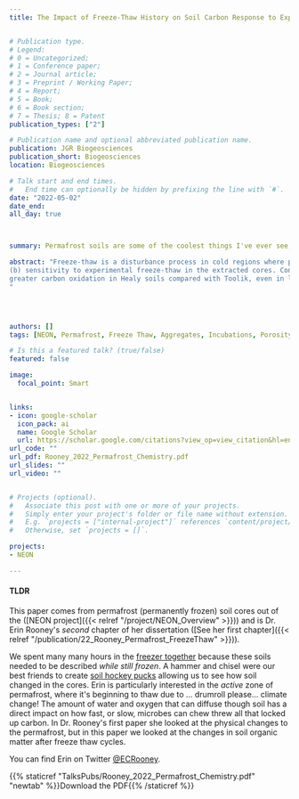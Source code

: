 ```yaml
---
title: The Impact of Freeze-Thaw History on Soil Carbon Response to Experimental Freeze-Thaw Cycles


# Publication type.
# Legend: 
# 0 = Uncategorized; 
# 1 = Conference paper; 
# 2 = Journal article;
# 3 = Preprint / Working Paper; 
# 4 = Report; 
# 5 = Book; 
# 6 = Book section;
# 7 = Thesis; 8 = Patent
publication_types: ["2"]

# Publication name and optional abbreviated publication name.
publication: JGR Biogeosciences
publication_short: Biogeosciences
location: Biogeosciences

# Talk start and end times.
#   End time can optionally be hidden by prefixing the line with `#`.
date: "2022-05-02"
date_end: 
all_day: true



summary: Permafrost soils are some of the coolest things I've ever see, and the primary author, Dr. Erin Rooney, is showing us all her chemistry skills from the second chapter of her dissertation. If you want to see her first chapter, see her other permafrost paper above that describes some of the *physical* changes to permafrost when it undergoes freeze thaw cycles. But this paper is about the *chemical* changes that occur, and what that could mean for arctic-permafrost nutrient cycling.  

abstract: "Freeze-thaw is a disturbance process in cold regions where permafrost soils are becoming vulnerable to temperature fluctuations above 0°C. Freeze-thaw alters soil physical and biogeochemical properties with implications for carbon persistence and emissions in Arctic landscapes. We examined whether different freeze-thaw histories in two soil systems led to contrasting biogeochemical responses under a laboratory-controlled freeze-thaw incubation. We investigated controls on carbon composition through Fourier- transform ion cyclotron resonance mass spectrometry (FT-ICR-MS) to identify nominal carbon oxidation states and relative abundances of aliphatic-type carbon molecules in both surface and subsurface soils. Soil cores (∼60 cm-depth) were sampled from two sites in Alaskan permafrost landscapes with different in situ freeze-thaw characteristics: Healy (>40 freeze-thaw cycles annually) and Toolik (<15 freeze-thaw cycles annually). FT-ICR-MS was coupled with in situ temperature data and soil properties (i.e., soil texture, mineralogy) to assess (a) differences in soil organic matter composition associated with previous freeze-thaw history and
(b) sensitivity to experimental freeze-thaw in the extracted cores. Control (freeze-only) samples showed
greater carbon oxidation in Healy soils compared with Toolik, even in lower mineral horizons where freeze- thaw history was comparable across both sites. Healy showed the most loss of carbon compounds following experimental freeze-thaw in the lower mineral depths, including a decrease in aliphatics. Toolik soils responded more slowly to freeze-thaw as shown by intermediary carbon oxidation distributed across multiple carbon compound classes. Variations in the response of permafrost carbon chemistry to freeze-thaw is an important factor for predicting changes in soil function as permafrost thaws in high northern latitudes..
"




authors: []
tags: [NEON, Permafrost, Freeze Thaw, Aggregates, Incubations, Porosity, Biomarkers, FT-ICR-MS]

# Is this a featured talk? (true/false)
featured: false

image: 
  focal_point: Smart


links:
- icon: google-scholar 
  icon_pack: ai
  name: Google Scholar
  url: https://scholar.google.com/citations?view_op=view_citation&hl=en&user=miYEsFoAAAAJ&citation_for_view=miYEsFoAAAAJ:-f6ydRqryjwC
url_code: ""
url_pdf: Rooney_2022_Permafrost_Chemistry.pdf
url_slides: ""
url_video: ""


# Projects (optional).
#   Associate this post with one or more of your projects.
#   Simply enter your project's folder or file name without extension.
#   E.g. `projects = ["internal-project"]` references `content/project/deep-learning/index.md`.
#   Otherwise, set `projects = []`.

projects:
- NEON

---
```


#### TLDR   
This paper comes from permafrost (permanently frozen) soil cores out of the ([NEON project]({{< relref "/project/NEON_Overview" >}})) and is Dr. Erin Rooney's *second* chapter of her dissertation ([See her first chapter]({{< relref "/publication/22_Rooney_Permafrost_FreezeThaw" >}})). 

We spent many many hours in the [freezer together](https://twitter.com/AdrianCGallo/status/1010687765820739584?s=20) because these soils needed to be described _while still frozen_. A hammer and chisel were our best friends to create [soil hockey pucks](https://twitter.com/AdrianCGallo/status/1011030301223485440) allowing us to see how soil changed in the cores. Erin is particularly interested in the *active* zone of permafrost, where it's beginning to thaw due to ... drumroll please... climate change! The amount of water and oxygen that can diffuse though soil has a direct impact on how fast, or slow, microbes can chew threw all that locked up carbon. In Dr. Rooney's first paper she looked at the physical changes to the permafrost, but in this paper we looked at the changes in soil organic matter after freeze thaw cycles. 

You can find Erin on Twitter [@ECRooney](https://twitter.com/ECRooney/status/1481047833386307588).


{{% staticref "TalksPubs/Rooney_2022_Permafrost_Chemistry.pdf" "newtab" %}}Download the PDF{{% /staticref %}}
